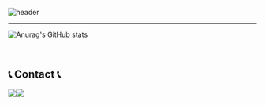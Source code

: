 ![header](https://capsule-render.vercel.app/api?type=waving&color=timeGradient&text=Welcome%20to%20JK's%20GitHub%20&animation=twinkling&fontSize=35&fontAlignY=40&fontAlign=70&height=250)

---

<!--
**jk-milk/jk-milk** is a ✨ _special_ ✨ repository because its `README.md` (this file) appears on your GitHub profile.

Here are some ideas to get you started:

- 🔭 I’m currently working on ...
- 🌱 I’m currently learning ...
- 👯 I’m looking to collaborate on ...
- 🤔 I’m looking for help with ...
- 💬 Ask me about ...
- 📫 How to reach me: ...
- 😄 Pronouns: ...
- ⚡ Fun fact: ...
-->

![Anurag's GitHub stats](https://github-readme-stats.vercel.app/api?username=jk-milk&show_icons=true&theme=radical&count_private=true)

<br>

## 📞 Contact 📞
<div style="display:flex; flex-direction:row;">
    <a href="mailto:yjkeong@naver.com">
        <img src="https://img.shields.io/badge/Gmail-EA4335?style=for-the-badge&logo=Gmail&logoColor=white"> 
    </a>
    <a href="mailto:yjkeong@gmail.com">
        <img src="https://img.shields.io/badge/Gmail-EA4335?style=for-the-badge&logo=Gmail&logoColor=white"> 
    </a>
</div><br>
